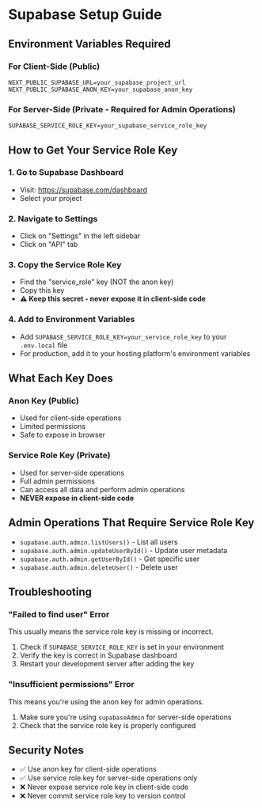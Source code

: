 # Supabase Setup Guide

## Environment Variables Required

### For Client-Side (Public)
```env
NEXT_PUBLIC_SUPABASE_URL=your_supabase_project_url
NEXT_PUBLIC_SUPABASE_ANON_KEY=your_supabase_anon_key
```

### For Server-Side (Private - Required for Admin Operations)
```env
SUPABASE_SERVICE_ROLE_KEY=your_supabase_service_role_key
```

## How to Get Your Service Role Key

### 1. Go to Supabase Dashboard
- Visit: https://supabase.com/dashboard
- Select your project

### 2. Navigate to Settings
- Click on "Settings" in the left sidebar
- Click on "API" tab

### 3. Copy the Service Role Key
- Find the "service_role" key (NOT the anon key)
- Copy this key
- **⚠️ Keep this secret - never expose it in client-side code**

### 4. Add to Environment Variables
- Add `SUPABASE_SERVICE_ROLE_KEY=your_service_role_key` to your `.env.local` file
- For production, add it to your hosting platform's environment variables

## What Each Key Does

### Anon Key (Public)
- Used for client-side operations
- Limited permissions
- Safe to expose in browser

### Service Role Key (Private)
- Used for server-side operations
- Full admin permissions
- Can access all data and perform admin operations
- **NEVER expose in client-side code**

## Admin Operations That Require Service Role Key

- `supabase.auth.admin.listUsers()` - List all users
- `supabase.auth.admin.updateUserById()` - Update user metadata
- `supabase.auth.admin.getUserById()` - Get specific user
- `supabase.auth.admin.deleteUser()` - Delete user

## Troubleshooting

### "Failed to find user" Error
This usually means the service role key is missing or incorrect.

1. Check if `SUPABASE_SERVICE_ROLE_KEY` is set in your environment
2. Verify the key is correct in Supabase dashboard
3. Restart your development server after adding the key

### "Insufficient permissions" Error
This means you're using the anon key for admin operations.

1. Make sure you're using `supabaseAdmin` for server-side operations
2. Check that the service role key is properly configured

## Security Notes

- ✅ Use anon key for client-side operations
- ✅ Use service role key for server-side operations only
- ❌ Never expose service role key in client-side code
- ❌ Never commit service role key to version control
